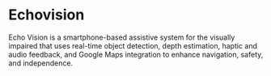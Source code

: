 # Echovision
Echo Vision is a smartphone-based assistive system for the visually impaired that uses real-time object detection, depth estimation, haptic and audio feedback, and Google Maps integration to enhance navigation, safety, and independence.
